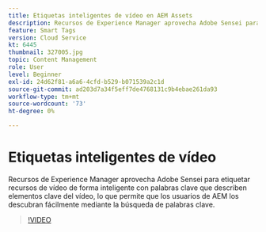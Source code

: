 ```yaml
---
title: Etiquetas inteligentes de vídeo en AEM Assets
description: Recursos de Experience Manager aprovecha Adobe Sensei para etiquetar recursos de vídeo de forma inteligente con palabras clave que describen elementos clave del vídeo, lo que permite que los usuarios de AEM los descubran fácilmente mediante la búsqueda de palabras clave.
feature: Smart Tags
version: Cloud Service
kt: 6445
thumbnail: 327005.jpg
topic: Content Management
role: User
level: Beginner
exl-id: 24d62f81-a6a6-4cfd-b529-b071539a2c1d
source-git-commit: ad203d7a34f5eff7de4768131c9b4ebae261da93
workflow-type: tm+mt
source-wordcount: '73'
ht-degree: 0%

---
```


# Etiquetas inteligentes de vídeo

Recursos de Experience Manager aprovecha Adobe Sensei para etiquetar recursos de vídeo de forma inteligente con palabras clave que describen elementos clave del vídeo, lo que permite que los usuarios de AEM los descubran fácilmente mediante la búsqueda de palabras clave.

>[!VIDEO](https://video.tv.adobe.com/v/327005/?quality=12&learn=on)
